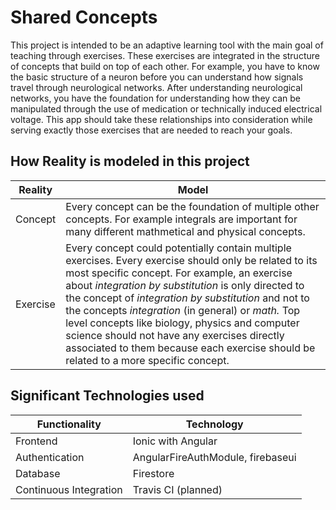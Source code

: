 # Shared Concepts

This project is intended to be an adaptive learning tool with the main goal of teaching through exercises. These exercises are integrated in the structure of concepts that build on top of each other. For example, you have to know the basic structure of a neuron before you can understand how signals travel through neurological networks. After understanding neurological networks, you have the foundation for understanding how they can be manipulated through the use of medication or technically induced electrical voltage. This app should take these relationships into consideration while serving exactly those exercises that are needed to reach your goals.

## How Reality is modeled in this project

Reality | Model
--- | --- 
Concept | Every concept can be the foundation of multiple other concepts. For example integrals are important for many different mathmetical and physical concepts.
Exercise | Every concept could potentially contain multiple exercises. Every exercise should only be related to its most specific concept. For example, an exercise about _integration by substitution_ is only directed to the concept of _integration by substitution_ and not to the concepts _integration_ (in general) or _math._ Top level concepts like biology, physics and computer science should not have any exercises directly associated to them because each exercise should be related to a more specific concept.

## Significant Technologies used

Functionality | Technology
------------- |-------------
Frontend | Ionic with Angular     
Authentication | AngularFireAuthModule, firebaseui
Database | Firestore
Continuous Integration | Travis CI (planned)   